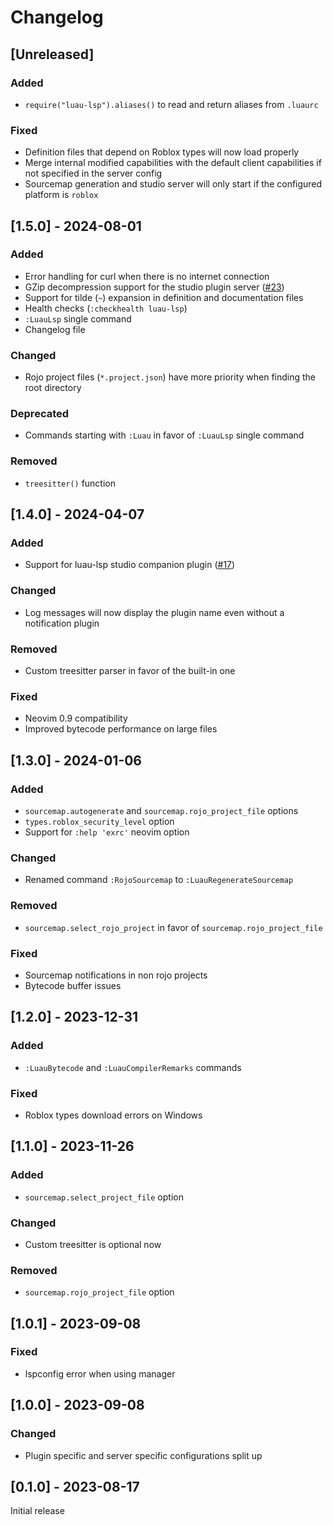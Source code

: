 # Changelog

## [Unreleased]

### Added

- `require("luau-lsp").aliases()` to read and return aliases from `.luaurc`

### Fixed

- Definition files that depend on Roblox types will now load properly
- Merge internal modified capabilities with the default client capabilities if not specified in the server config
- Sourcemap generation and studio server will only start if the configured platform is `roblox`

## [1.5.0] - 2024-08-01

### Added

- Error handling for curl when there is no internet connection
- GZip decompression support for the studio plugin server ([#23](https://github.com/lopi-py/luau-lsp.nvim/pull/23))
- Support for tilde (`~`) expansion in definition and documentation files
- Health checks (`:checkhealth luau-lsp`)
- `:LuauLsp` single command
- Changelog file

### Changed

- Rojo project files (`*.project.json`) have more priority when finding the root directory

### Deprecated

- Commands starting with `:Luau` in favor of `:LuauLsp` single command

### Removed

- `treesitter()` function

## [1.4.0] - 2024-04-07

### Added

- Support for luau-lsp studio companion plugin ([#17](https://github.com/lopi-py/luau-lsp.nvim/pull/17))

### Changed

- Log messages will now display the plugin name even without a notification plugin

### Removed

- Custom treesitter parser in favor of the built-in one

### Fixed

- Neovim 0.9 compatibility
- Improved bytecode performance on large files

## [1.3.0] - 2024-01-06

### Added

- `sourcemap.autogenerate` and `sourcemap.rojo_project_file` options
- `types.roblox_security_level` option
- Support for `:help 'exrc'` neovim option

### Changed

- Renamed command `:RojoSourcemap` to `:LuauRegenerateSourcemap`

### Removed

- `sourcemap.select_rojo_project` in favor of `sourcemap.rojo_project_file`

### Fixed

- Sourcemap notifications in non rojo projects
- Bytecode buffer issues

## [1.2.0] - 2023-12-31

### Added

- `:LuauBytecode` and `:LuauCompilerRemarks` commands

### Fixed

- Roblox types download errors on Windows

## [1.1.0] - 2023-11-26

### Added

- `sourcemap.select_project_file` option

### Changed

- Custom treesitter is optional now

### Removed

- `sourcemap.rojo_project_file` option

## [1.0.1] - 2023-09-08

### Fixed

- lspconfig error when using manager

## [1.0.0] - 2023-09-08

### Changed

- Plugin specific and server specific configurations split up

## [0.1.0] - 2023-08-17

Initial release

